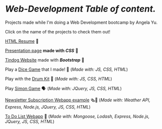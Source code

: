 # _Web-Development Table of content._
Projects made while I'm doing a Web Development bootcamp by Angela Yu.

Click on the name of the projects to check them out!

[HTML Resume](https://emanuelrodriguezbedeman.github.io/Web-Development/HTML%20Resume/index.html) 📄

[Presentation page](https://emanuelrodriguezbedeman.github.io/Web-Development/CSS%20Presentation/index.html) **made with _CSS_** 🎨

[Tindog Website](https://emanuelrodriguezbedeman.github.io/Web-Development/Tindog%20Bootstrap%205/index.html) made with **_Bootstrap_** 🐶

Play a [Dice Game](https://emanuelrodriguezbedeman.github.io/Web-Development/Dice%20Game/dice.html) that I made! 🎲 (_Made with: JS, CSS, HTML_)

Play with the [Drum Kit](https://emanuelrodriguezbedeman.github.io/Web-Development/Drum%20kit/index.html) 🥁 (_Made with: JS, CSS, HTML_)

Play [Simon Game](https://emanuelrodriguezbedeman.github.io/Web-Development/Simon%20Game/index.html) 🗣 (_Made with: JQuery, JS, CSS, HTML_)

[Newsletter Subscription Webapp example](https://newsletter-signup753.herokuapp.com/) 🗞📰 (_Made with: Weather API, Express, Node.js, JQuery, JS, CSS, HTML_)

[To Do List Webapp](https://todolist-erb.herokuapp.com/) 📝 (_Made with: Mongoose, Lodash, Express, Node.js, JQuery, JS, CSS, HTML_)
